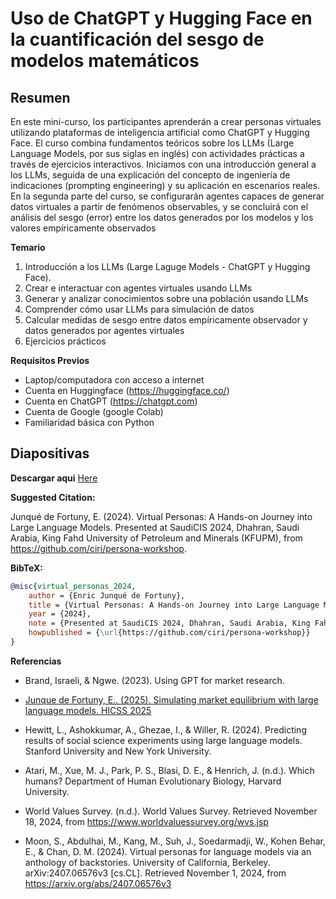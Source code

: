 # Uso de ChatGPT y Hugging Face en la cuantificación del sesgo de modelos matemáticos

## Resumen

En este mini-curso, los participantes aprenderán a crear personas virtuales utilizando plataformas de inteligencia artificial como ChatGPT y Hugging Face. El curso combina fundamentos teóricos sobre los LLMs (Large Language Models, por sus siglas en inglés) con actividades prácticas a través de ejercicios interactivos. Iniciamos con una introducción general a los LLMs, seguida de una explicación del concepto de ingeniería de indicaciones (prompting engineering) y su aplicación en escenarios reales. En la segunda parte del curso, se configurarán agentes capaces de generar datos virtuales a partir de fenómenos observables, y se concluirá con el análisis del sesgo (error) entre los datos generados por los modelos y los valores empíricamente observados

**Temario**

1. Introducción a los LLMs (Large Laguge Models - ChatGPT y Hugging Face).
2. Crear e interactuar con agentes virtuales usando LLMs
3. Generar y analizar conocimientos sobre una población usando LLMs
4. Comprender cómo usar LLMs para simulación de datos 
5. Calcular medidas de sesgo entre datos empíricamente observador y datos generados por agentes virtuales
6. Ejercicios prácticos  

**Requisitos Previos**
* Laptop/computadora con acceso a internet 
* Cuenta en Huggingface (https://huggingface.co/)
* Cuenta en ChatGPT (https://chatgpt.com)
* Cuenta de Google  (google Colab)
* Familiaridad básica con Python

## Diapositivas

**Descargar aqui** [Here](https://docs.google.com/presentation/d/1WAhoBW3yRgDjlGfOdnTXTjgboJPHLdYsNWRLhuA3E6E/edit?usp=sharing)

**Suggested Citation:**

Junqué de Fortuny, E. (2024). Virtual Personas: A Hands-on Journey into Large Language Models. Presented at SaudiCIS 2024, Dhahran, Saudi Arabia, King Fahd University of Petroleum and Minerals (KFUPM), from https://github.com/ciri/persona-workshop.


**BibTeX:**
```bibtex
@misc{virtual_personas_2024,
    author = {Enric Junqué de Fortuny},
    title = {Virtual Personas: A Hands-on Journey into Large Language Models},
    year = {2024},
    note = {Presented at SaudiCIS 2024, Dhahran, Saudi Arabia, King Fahd University of Petroleum and Minerals (KFUPM)},
    howpublished = {\url{https://github.com/ciri/persona-workshop}}
}
```

**Referencias**

* Brand, Israeli, & Ngwe. (2023). Using GPT for market research. 

* [Junque de Fortuny, E.. (2025). Simulating market equilibrium with large language models. HICSS 2025](./demo-3/img/simulating-market-eq.pdf)

* Hewitt, L., Ashokkumar, A., Ghezae, I., & Willer, R. (2024). Predicting results of social science experiments using large language models. Stanford University and New York University.

* Atari, M., Xue, M. J., Park, P. S., Blasi, D. E., & Henrich, J. (n.d.). Which humans? Department of Human Evolutionary Biology, Harvard University.

* World Values Survey. (n.d.). World Values Survey. Retrieved November 18, 2024, from https://www.worldvaluessurvey.org/wvs.jsp

*  Moon, S., Abdulhai, M., Kang, M., Suh, J., Soedarmadji, W., Kohen Behar, E., & Chan, D. M. (2024). Virtual personas for language models via an anthology of backstories. University of California, Berkeley. arXiv:2407.06576v3 [cs.CL]. Retrieved November 1, 2024, from https://arxiv.org/abs/2407.06576v3
